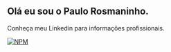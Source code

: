 ## Olá eu sou o Paulo Rosmaninho.

Conheça meu Linkedin para informações profissionais.

[![NPM](https://img.shields.io/badge/LinkedIn-0077B5?style=for-the-badge&logo=linkedin&logoColor=white)](https://www.linkedin.com/in/paulorosmaninho)
